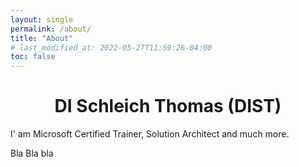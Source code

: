 ```yaml
---
layout: single
permalink: /about/
title: "About"
# last_modified_at: 2022-05-27T11:59:26-04:00
toc: false
---
```


# <center>DI Schleich Thomas (DIST)</center>

I' am Microsoft Certified Trainer, Solution Architect and much more.

Bla Bla bla
